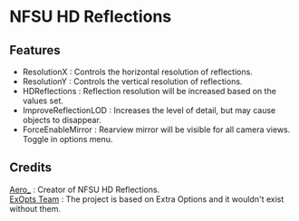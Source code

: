 # NFSU HD Reflections

## Features
- ResolutionX : Controls the horizontal resolution of reflections.  
- ResolutionY : Controls the vertical resolution of reflections.  
- HDReflections : Reflection resolution will be increased based on the values set.  
- ImproveReflectionLOD : Increases the level of detail, but may cause objects to disappear.  
- ForceEnableMirror : Rearview mirror will be visible for all camera views. Toggle in options menu.

## Credits
[Aero_](https://github.com/AeroWidescreen) : Creator of NFSU HD Reflections.  
[ExOpts Team](https://github.com/ExOptsTeam/) : The project is based on Extra Options and it wouldn't exist without them.